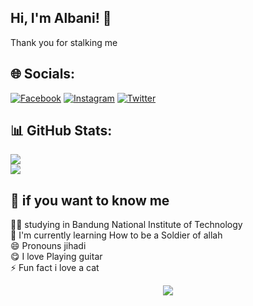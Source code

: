 ## Hi, I'm Albani! 👋
Thank you for stalking me

## 🌐 Socials:
[![Facebook](https://img.shields.io/badge/Facebook-%231877F2.svg?logo=Facebook&logoColor=white)](https://facebook.com/alzldn) [![Instagram](https://img.shields.io/badge/Instagram-%23E4405F.svg?logo=Instagram&logoColor=white)](https://instagram.com/albx_xni) [![Twitter](https://img.shields.io/badge/Twitter-%231DA1F2.svg?logo=Twitter&logoColor=white)](https://twitter.com/@al_zildan) 

## 📊 GitHub Stats:
![](https://github-readme-streak-stats.herokuapp.com/?user=al-bani&theme=tokyonight&hide_border=false)<br/>
![](https://github-readme-stats.vercel.app/api/top-langs/?username=al-bani&theme=tokyonight&hide_border=false&include_all_commits=false&count_private=false&layout=compact)

## 🚀 if you want to know me
👩‍💻 studying in Bandung National Institute of Technology<br>
🧠 I'm currently learning How to be a Soldier of allah<br>
😄 Pronouns jihadi<br>
😋 I love Playing guitar<br>
⚡️ Fun fact i love a cat<br>

<div align="center"><img src="https://spotify-github-profile.vercel.app/api/view?uid=31lowy7e37nes4cct67nfqaiyw5i&cover_image=true&theme=default&show_offline=false&background_color=121212" /></div> 
